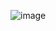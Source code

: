 ![image](https://user-images.githubusercontent.com/115372822/194755047-c78bbd48-8c58-4665-962d-94ff3875c0b0.png)

